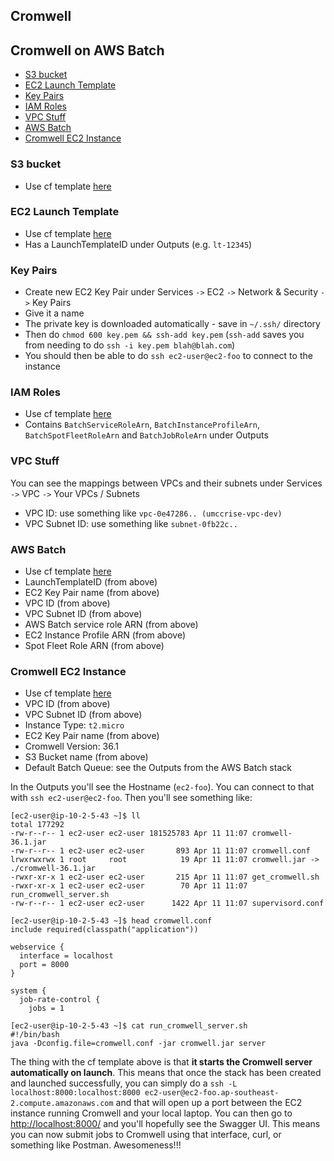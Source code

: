 Cromwell
--------

## Cromwell on AWS Batch

<!-- vim-markdown-toc GFM -->

* [S3 bucket](#s3-bucket)
* [EC2 Launch Template](#ec2-launch-template)
* [Key Pairs](#key-pairs)
* [IAM Roles](#iam-roles)
* [VPC Stuff](#vpc-stuff)
* [AWS Batch](#aws-batch)
* [Cromwell EC2 Instance](#cromwell-ec2-instance)

<!-- vim-markdown-toc -->

### S3 bucket
* Use cf template
  [here](https://github.com/aws-samples/aws-genomics-workflows/blob/master/src/templates/aws-genomics-s3.template.yaml)

### EC2 Launch Template
* Use cf template
  [here](https://github.com/aws-samples/aws-genomics-workflows/blob/master/src/templates/aws-genomics-launch-template.template.yaml)
* Has a LaunchTemplateID under Outputs (e.g. `lt-12345`)

### Key Pairs
* Create new EC2 Key Pair under Services `->` EC2 `->` Network & Security `->` Key Pairs
* Give it a name
* The private key is downloaded automatically - save in `~/.ssh/` directory
* Then do `chmod 600 key.pem && ssh-add key.pem` (`ssh-add` saves you from needing to do `ssh -i key.pem blah@blah.com`)
* You should then be able to do `ssh ec2-user@ec2-foo` to connect to the instance

### IAM Roles
* Use cf template
  [here](https://github.com/aws-samples/aws-genomics-workflows/blob/master/src/templates/aws-genomics-iam.template.yaml)
* Contains `BatchServiceRoleArn`, `BatchInstanceProfileArn`,
  `BatchSpotFleetRoleArn` and `BatchJobRoleArn` under Outputs

### VPC Stuff
You can see the mappings between VPCs and their subnets under Services `->` VPC `->` Your VPCs / Subnets

* VPC ID: use something like `vpc-0e47286.. (umccrise-vpc-dev)`
* VPC Subnet ID: use something like `subnet-0fb22c..`

### AWS Batch
* Use cf template
  [here](https://github.com/aws-samples/aws-genomics-workflows/blob/master/src/templates/aws-genomics-batch.template.yaml)
* LaunchTemplateID (from above)
* EC2 Key Pair name (from above)
* VPC ID (from above)
* VPC Subnet ID (from above)
* AWS Batch service role ARN (from above)
* EC2 Instance Profile ARN (from above)
* Spot Fleet Role ARN (from above)

### Cromwell EC2 Instance
* Use cf template
  [here](https://github.com/aws-samples/aws-genomics-workflows/blob/master/src/templates/cromwell/cromwell-server.template.yaml)
* VPC ID (from above)
* VPC Subnet ID (from above)
* Instance Type: `t2.micro`
* EC2 Key Pair name (from above)
* Cromwell Version: 36.1
* S3 Bucket name (from above)
* Default Batch Queue: see the Outputs from the AWS Batch stack

In the Outputs you'll see the Hostname (`ec2-foo`). You can connect to that with `ssh ec2-user@ec2-foo`. Then you'll see something like:

```
[ec2-user@ip-10-2-5-43 ~]$ ll
total 177292
-rw-r--r-- 1 ec2-user ec2-user 181525783 Apr 11 11:07 cromwell-36.1.jar
-rw-r--r-- 1 ec2-user ec2-user       893 Apr 11 11:07 cromwell.conf
lrwxrwxrwx 1 root     root            19 Apr 11 11:07 cromwell.jar -> ./cromwell-36.1.jar
-rwxr-xr-x 1 ec2-user ec2-user       215 Apr 11 11:07 get_cromwell.sh
-rwxr-xr-x 1 ec2-user ec2-user        70 Apr 11 11:07 run_cromwell_server.sh
-rw-r--r-- 1 ec2-user ec2-user      1422 Apr 11 11:07 supervisord.conf

[ec2-user@ip-10-2-5-43 ~]$ head cromwell.conf
include required(classpath("application"))

webservice {
  interface = localhost
  port = 8000
}

system {
  job-rate-control {
    jobs = 1

[ec2-user@ip-10-2-5-43 ~]$ cat run_cromwell_server.sh
#!/bin/bash
java -Dconfig.file=cromwell.conf -jar cromwell.jar server
```

The thing with the cf template above is that __it starts the Cromwell server automatically on launch__.
This means that once the stack has been created and launched successfully, you can simply do a
`ssh -L localhost:8000:localhost:8000 ec2-user@ec2-foo.ap-southeast-2.compute.amazonaws.com`
and that will open up a port between the EC2 instance running Cromwell and your local laptop.
You can then go to <http://localhost:8000/> and you'll hopefully see the Swagger UI. This means
you can now submit jobs to Cromwell using that interface, curl, or something like Postman. Awesomeness!!!

